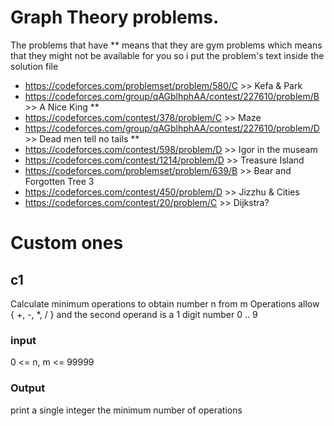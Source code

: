 # Graph Theory problems.
The problems that have ** means that they are gym problems which means that they might not be available for you
so i put the problem's text inside the solution file
- https://codeforces.com/problemset/problem/580/C >> Kefa & Park
- https://codeforces.com/group/qAGblhphAA/contest/227610/problem/B >> A Nice King **
- https://codeforces.com/contest/378/problem/C >> Maze
- https://codeforces.com/group/qAGblhphAA/contest/227610/problem/D >> Dead men tell no tails **
- https://codeforces.com/contest/598/problem/D >> Igor in the museam
- https://codeforces.com/contest/1214/problem/D >> Treasure Island
- https://codeforces.com/problemset/problem/639/B >> Bear and Forgotten Tree 3
- https://codeforces.com/contest/450/problem/D >> Jizzhu & Cities
- https://codeforces.com/contest/20/problem/C >> Dijkstra?
# Custom ones
## c1
Calculate minimum operations to obtain number n from m
Operations allow { +, -, *, / } and the second operand is a 1 digit number 0 .. 9
### input
0 <= n, m <= 99999

### Output
print a single integer the minimum number of operations
